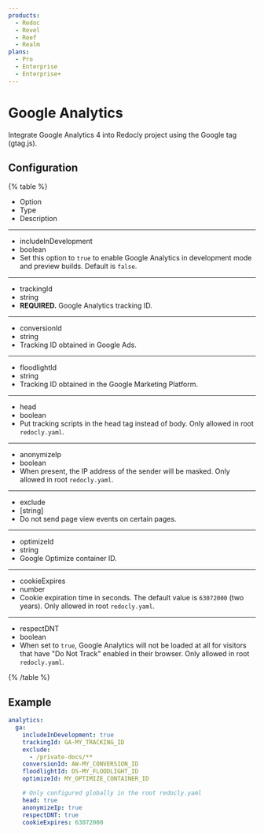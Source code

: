 ```yaml
---
products:
  - Redoc
  - Revel
  - Reef
  - Realm
plans:
  - Pro
  - Enterprise
  - Enterprise+
---
```

# Google Analytics

Integrate Google Analytics 4 into Redocly project using the Google tag (gtag.js).

## Configuration

{% table %}

- Option
- Type
- Description

---

- includeInDevelopment
- boolean
- Set this option to `true` to enable Google Analytics in development mode and preview builds.
  Default is `false`.

---

- trackingId
- string
- **REQUIRED.** Google Analytics tracking ID.

---

- conversionId
- string
- Tracking ID obtained in Google Ads.

---

- floodlightId
- string
- Tracking ID obtained in the Google Marketing Platform.

---

- head
- boolean
- Put tracking scripts in the head tag instead of body.
  Only allowed in root `redocly.yaml`.

---

- anonymizeIp
- boolean
- When present, the IP address of the sender will be masked.
  Only allowed in root `redocly.yaml`.

---

- exclude
- [string]
- Do not send page view events on certain pages.

---

- optimizeId
- string
- Google Optimize container ID.

---

- cookieExpires
- number
- Cookie expiration time in seconds.
  The default value is `63072000` (two years).
  Only allowed in root `redocly.yaml`.

---

- respectDNT
- boolean
- When set to `true`, Google Analytics will not be loaded at all for visitors that have "Do Not Track" enabled in their browser.
  Only allowed in root `redocly.yaml`.

{% /table %}

## Example

```yaml
analytics:
  ga:
    includeInDevelopment: true
    trackingId: GA-MY_TRACKING_ID
    exclude:
      - /private-docs/**
    conversionId: AW-MY_CONVERSION_ID
    floodlightId: DS-MY_FLOODLIGHT_ID
    optimizeId: MY_OPTIMIZE_CONTAINER_ID

    # Only configured globally in the root redocly.yaml
    head: true
    anonymizeIp: true
    respectDNT: true
    cookieExpires: 63072000
```
